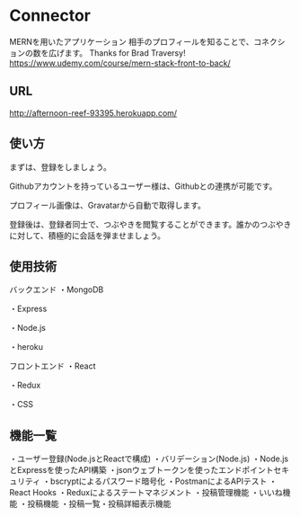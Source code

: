 # Connector

 MERNを用いたアプリケーション
 相手のプロフィールを知ることで、コネクションの数を広げます。
 Thanks for Brad Traversy!
 https://www.udemy.com/course/mern-stack-front-to-back/
 
## URL
 http://afternoon-reef-93395.herokuapp.com/

## 使い方

まずは、登録をしましょう。

Githubアカウントを持っているユーザー様は、Githubとの連携が可能です。

プロフィール画像は、Gravatarから自動で取得します。

登録後は、登録者同士で、つぶやきを閲覧することができます。誰かのつぶやきに対して、積極的に会話を弾ませましょう。

## 使用技術

バックエンド
・MongoDB

・Express

・Node.js

・heroku

フロントエンド
・React

・Redux

・CSS

## 機能一覧

 ・ユーザー登録(Node.jsとReactで構成)
 ・バリデーション(Node.js)
 ・Node.jsとExpressを使ったAPI構築
 ・jsonウェブトークンを使ったエンドポイントセキュリティ
 ・bscryptによるパスワード暗号化
 ・PostmanによるAPIテスト
 ・React Hooks
 ・Reduxによるステートマネジメント
 ・投稿管理機能
 ・いいね機能
 ・投稿機能
 ・投稿一覧・投稿詳細表示機能
